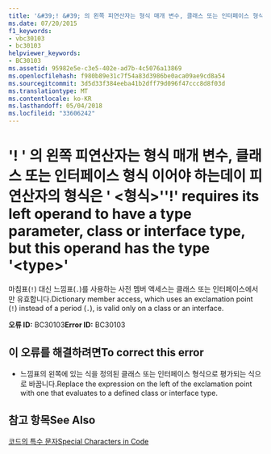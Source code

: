 ```yaml
---
title: '&#39;! &#39; 의 왼쪽 피연산자는 형식 매개 변수, 클래스 또는 인터페이스 형식 이어야 하는데이 피연산자의 형식은 &#39; &lt;형식&gt;&#39;'
ms.date: 07/20/2015
f1_keywords:
- vbc30103
- bc30103
helpviewer_keywords:
- BC30103
ms.assetid: 95982e5e-c3e5-402e-ad7b-4c5076a13869
ms.openlocfilehash: f980b89e31c7f54a83d3986be0aca09ae9cd8a54
ms.sourcegitcommit: 3d5d33f384eeba41b2dff79d096f47ccc8d8f03d
ms.translationtype: MT
ms.contentlocale: ko-KR
ms.lasthandoff: 05/04/2018
ms.locfileid: "33606242"
---
```

# <a name="3939-requires-its-left-operand-to-have-a-type-parameter-class-or-interface-type-but-this-operand-has-the-type-39lttypegt39"></a><span data-ttu-id="f4e01-102">&#39;! &#39; 의 왼쪽 피연산자는 형식 매개 변수, 클래스 또는 인터페이스 형식 이어야 하는데이 피연산자의 형식은 &#39; &lt;형식&gt;&#39;</span><span class="sxs-lookup"><span data-stu-id="f4e01-102">&#39;!&#39; requires its left operand to have a type parameter, class or interface type, but this operand has the type &#39;&lt;type&gt;&#39;</span></span>
<span data-ttu-id="f4e01-103">마침표(`!`) 대신 느낌표(`.`)를 사용하는 사전 멤버 액세스는 클래스 또는 인터페이스에서만 유효합니다.</span><span class="sxs-lookup"><span data-stu-id="f4e01-103">Dictionary member access, which uses an exclamation point (`!`) instead of a period (`.`), is valid only on a class or an interface.</span></span>  
  
 <span data-ttu-id="f4e01-104">**오류 ID:** BC30103</span><span class="sxs-lookup"><span data-stu-id="f4e01-104">**Error ID:** BC30103</span></span>  
  
## <a name="to-correct-this-error"></a><span data-ttu-id="f4e01-105">이 오류를 해결하려면</span><span class="sxs-lookup"><span data-stu-id="f4e01-105">To correct this error</span></span>  
  
-   <span data-ttu-id="f4e01-106">느낌표의 왼쪽에 있는 식을 정의된 클래스 또는 인터페이스 형식으로 평가되는 식으로 바꿉니다.</span><span class="sxs-lookup"><span data-stu-id="f4e01-106">Replace the expression on the left of the exclamation point with one that evaluates to a defined class or interface type.</span></span>  
  
## <a name="see-also"></a><span data-ttu-id="f4e01-107">참고 항목</span><span class="sxs-lookup"><span data-stu-id="f4e01-107">See Also</span></span>  
 [<span data-ttu-id="f4e01-108">코드의 특수 문자</span><span class="sxs-lookup"><span data-stu-id="f4e01-108">Special Characters in Code</span></span>](../../visual-basic/programming-guide/program-structure/special-characters-in-code.md)
